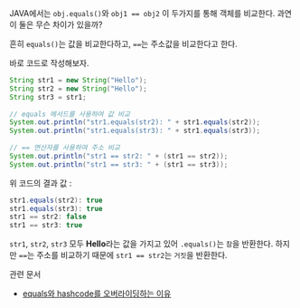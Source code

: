 JAVA에서는 `obj.equals()`와 `obj1 == obj2` 이 두가지를 통해 객체를 비교한다.
과연 이 둘은 무슨 차이가 있을까?

흔히 `equals()`는 값을 비교한다하고, `==`는 주소값을 비교한다고 한다.

바로 코드로 작성해보자.
```java
String str1 = new String("Hello");  
String str2 = new String("Hello");  
String str3 = str1;  
  
// equals 메서드를 사용하여 값 비교  
System.out.println("str1.equals(str2): " + str1.equals(str2));  
System.out.println("str1.equals(str3): " + str1.equals(str3));  
  
// == 연산자를 사용하여 주소 비교  
System.out.println("str1 == str2: " + (str1 == str2));  
System.out.println("str1 == str3: " + (str1 == str3));
```

위 코드의 결과 값 :
```java
str1.equals(str2): true
str1.equals(str3): true
str1 == str2: false
str1 == str3: true
```

`str1`, `str2`, `str3` 모두 **Hello**라는 값을 가지고 있어 `.equals()`는 `참`을 반환한다.
하지만 `==`는 주소를 비교하기 때문에 `str1 == str2`는 `거짓`을 반환한다.


관련 문서
- [equals와 hashcode를 오버라이딩하는 이유](equals와%20hashcode를%20오버라이딩하는%20이유.md)

